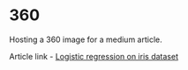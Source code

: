 # 360

Hosting a 360 image for a medium article.

Article link - [Logistic regression on iris dataset](https://medium.com/jovianml/torch-logistic-regression-on-iris-dataset-d966b23339da)
